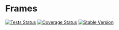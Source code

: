 Frames
======

[![Tests Status](https://github.com/NetCommons3/Frames/actions/workflows/tests.yml/badge.svg?branch=master)](https://github.com/NetCommons3/Frames/actions/workflows/tests.yml)
[![Coverage Status](https://coveralls.io/repos/NetCommons3/Frames/badge.svg?branch=master)](https://coveralls.io/r/NetCommons3/Frames?branch=master)
[![Stable Version](https://img.shields.io/packagist/v/netcommons/frames.svg?label=stable)](https://packagist.org/packages/netcommons/frames)
